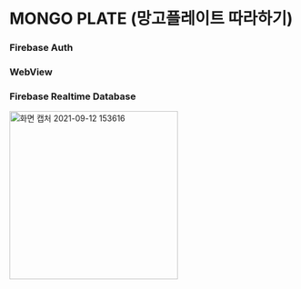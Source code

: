 # MONGO PLATE (망고플레이트 따라하기)

### Firebase Auth
### WebView
### Firebase Realtime Database

<img width="296" alt="화면 캡처 2021-09-12 153616" src="https://user-images.githubusercontent.com/51697316/132976401-1bd3d11f-016b-4fcd-bc6d-28d8b6b6f975.png">
